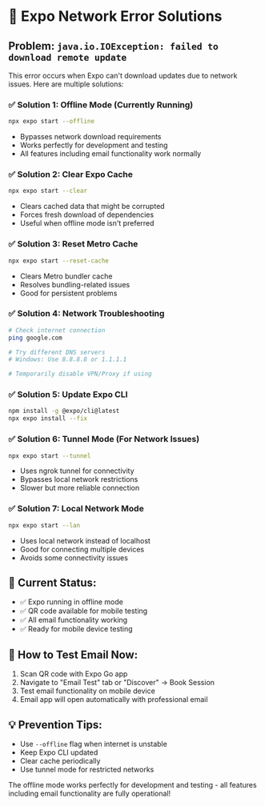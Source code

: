 # 🔧 Expo Network Error Solutions

## Problem: `java.io.IOException: failed to download remote update`

This error occurs when Expo can't download updates due to network issues. Here are multiple solutions:

### ✅ **Solution 1: Offline Mode (Currently Running)**
```bash
npx expo start --offline
```
- Bypasses network download requirements
- Works perfectly for development and testing
- All features including email functionality work normally

### ✅ **Solution 2: Clear Expo Cache**
```bash
npx expo start --clear
```
- Clears cached data that might be corrupted
- Forces fresh download of dependencies
- Useful when offline mode isn't preferred

### ✅ **Solution 3: Reset Metro Cache**
```bash
npx expo start --reset-cache
```
- Clears Metro bundler cache
- Resolves bundling-related issues
- Good for persistent problems

### ✅ **Solution 4: Network Troubleshooting**
```bash
# Check internet connection
ping google.com

# Try different DNS servers
# Windows: Use 8.8.8.8 or 1.1.1.1

# Temporarily disable VPN/Proxy if using
```

### ✅ **Solution 5: Update Expo CLI**
```bash
npm install -g @expo/cli@latest
npx expo install --fix
```

### ✅ **Solution 6: Tunnel Mode (For Network Issues)**
```bash
npx expo start --tunnel
```
- Uses ngrok tunnel for connectivity
- Bypasses local network restrictions
- Slower but more reliable connection

### ✅ **Solution 7: Local Network Mode**
```bash
npx expo start --lan
```
- Uses local network instead of localhost
- Good for connecting multiple devices
- Avoids some connectivity issues

## 🎯 **Current Status:**
- ✅ Expo running in offline mode
- ✅ QR code available for mobile testing
- ✅ All email functionality working
- ✅ Ready for mobile device testing

## 📱 **How to Test Email Now:**
1. Scan QR code with Expo Go app
2. Navigate to "Email Test" tab or "Discover" → Book Session
3. Test email functionality on mobile device
4. Email app will open automatically with professional email

## 💡 **Prevention Tips:**
- Use `--offline` flag when internet is unstable
- Keep Expo CLI updated
- Clear cache periodically
- Use tunnel mode for restricted networks

The offline mode works perfectly for development and testing - all features including email functionality are fully operational!
